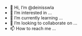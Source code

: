 - 👋 Hi, I’m @deinisswla
- 👀 I’m interested in ...
- 🌱 I’m currently learning ...
- 💞️ I’m looking to collaborate on ...
- 📫 How to reach me ...

<!---
deinisswla/deinisswla is a ✨ special ✨ repository because its `README.md` (this file) appears on your GitHub profile.
You can click the Preview link to take a look at your changes.
--->
